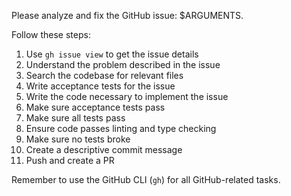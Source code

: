 Please analyze and fix the GitHub issue: $ARGUMENTS.

Follow these steps:

1. Use `gh issue view` to get the issue details
2. Understand the problem described in the issue
3. Search the codebase for relevant files
4. Write acceptance tests for the issue
5. Write the code necessary to implement the issue
6. Make sure acceptance tests pass
7. Make sure all tests pass
8. Ensure code passes linting and type checking
9. Make sure no tests broke
10. Create a descriptive commit message
11. Push and create a PR

Remember to use the GitHub CLI (`gh`) for all GitHub-related tasks.
